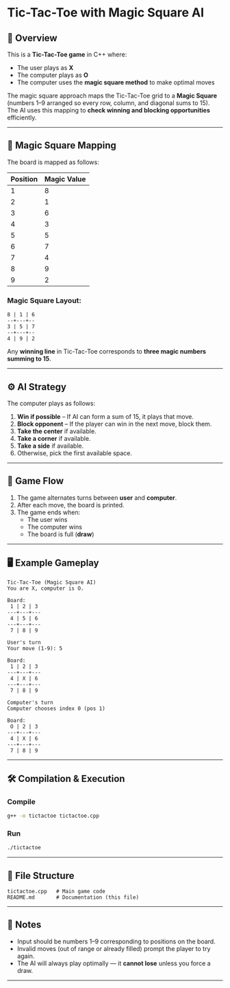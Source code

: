 # Tic-Tac-Toe with Magic Square AI

## 📌 Overview
This is a **Tic-Tac-Toe game** in C++ where:
- The user plays as **X**
- The computer plays as **O**
- The computer uses the **magic square method** to make optimal moves

The magic square approach maps the Tic-Tac-Toe grid to a **Magic Square** (numbers 1–9 arranged so every row, column, and diagonal sums to 15).  
The AI uses this mapping to **check winning and blocking opportunities** efficiently.

---

## 🎯 Magic Square Mapping
The board is mapped as follows:

| Position | Magic Value |
|----------|-------------|
| 1        | 8           |
| 2        | 1           |
| 3        | 6           |
| 4        | 3           |
| 5        | 5           |
| 6        | 7           |
| 7        | 4           |
| 8        | 9           |
| 9        | 2           |

### Magic Square Layout:
```
8 | 1 | 6
--+---+--
3 | 5 | 7
--+---+--
4 | 9 | 2
```
Any **winning line** in Tic-Tac-Toe corresponds to **three magic numbers summing to 15**.

---

## ⚙️ AI Strategy
The computer plays as follows:
1. **Win if possible** – If AI can form a sum of 15, it plays that move.
2. **Block opponent** – If the player can win in the next move, block them.
3. **Take the center** if available.
4. **Take a corner** if available.
5. **Take a side** if available.
6. Otherwise, pick the first available space.

---

## 📜 Game Flow
1. The game alternates turns between **user** and **computer**.
2. After each move, the board is printed.
3. The game ends when:
   - The user wins
   - The computer wins
   - The board is full (**draw**)

---

## 🖥 Example Gameplay
```
Tic-Tac-Toe (Magic Square AI)
You are X, computer is O.

Board:
 1 | 2 | 3
---+---+---
 4 | 5 | 6
---+---+---
 7 | 8 | 9

User's turn
Your move (1-9): 5

Board:
 1 | 2 | 3
---+---+---
 4 | X | 6
---+---+---
 7 | 8 | 9

Computer's turn
Computer chooses index 0 (pos 1)

Board:
 O | 2 | 3
---+---+---
 4 | X | 6
---+---+---
 7 | 8 | 9
```

---

## 🛠 Compilation & Execution
### **Compile**
```bash
g++ -o tictactoe tictactoe.cpp
```

### **Run**
```bash
./tictactoe
```

---

## 📂 File Structure
```
tictactoe.cpp   # Main game code
README.md       # Documentation (this file)
```

---

## 📌 Notes
- Input should be numbers 1–9 corresponding to positions on the board.
- Invalid moves (out of range or already filled) prompt the player to try again.
- The AI will always play optimally — it **cannot lose** unless you force a draw.

---
